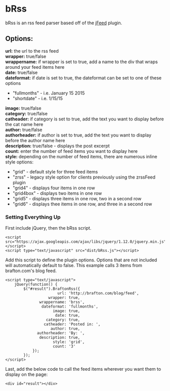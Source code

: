 # bRss

<p>bRss is an rss feed parser based off of the <a target="_blank" href="https://github.com/jfhovinne/jFeed/">jFeed</a> plugin.</p>

<h2>Options:</h2>

<strong>url:</strong> the url to the rss feed<br />
<strong>wrapper:</strong> true/false<br />
<strong>wrappername:</strong> if wrapper is set to true, add a name to the div that wraps around your feed items here<br />
<strong>date:</strong> true/false<br />
<strong>dateformat:</strong> if date is set to true, the dateformat can be set to one of these options<br />
<ul>
<li>"fullmonths" - i.e. January 15 2015</li>
<li>"shortdate" - i.e. 1/15/15</li>
</ul>
<strong>image:</strong> true/false<br />
<strong>category:</strong> true/false<br />
<strong>catheader:</strong> if category is set to true, add the text you want to display before the cat name here<br />
<strong>author:</strong> true/false<br />
<strong>authorheader:</strong> if author is set to true, add the text you want to display before the author name here<br />
<strong>description:</strong> true/false - displays the post excerpt<br />
<strong>count:</strong> enter the number of feed items you want to display here<br />
<strong>style:</strong> depending on the number of feed items, there are numerous inline style options:
<ul>
<li>"grid" - default style for three feed items</li>
<li>"zrss" - legacy style option for clients previously using the zrssFeed plugin</li>
<li>"grid4" - displays four items in one row</li>
<li>"grid4box" - displays two items in one row</li>
<li>"grid5" - displays three items in one row, two in a second row</li>
<li>"grid6" - displays thee items in one row, and three in a second row</li>
</ul>

<h3>Setting Everything Up</h3>

<p>First include jQuery, then the bRss script.</p>

```
<script src="https://ajax.googleapis.com/ajax/libs/jquery/1.12.0/jquery.min.js"></script>
<script type="text/javascript" src="dist/bRss.js"></script>
```

<p>Add this script to define the plugin options. Options that are not included will automatically default to false. This example calls 3 items from brafton.com's blog feed.</p>

```
<script type="text/javascript">
	jQuery(function() {
		$("#result").BraftonRss({
		    		   url: 'http://brafton.com/blog/feed',
		           wrapper: true,
		       wrappername: 'brss',
		        dateformat: 'fullmonths',
		             image: true,
		              date: true,
		          category: true,
		         catheader: 'Posted in: ',
		            author: true,
		      authorheader: 'By: ',
		       description: true,
		             style: 'grid',
		             count: '3'
		    });
		});
</script>
```

<p>Last, add the below code to call the feed items wherever you want them to display on the page:</p>

```
<div id="result"></div>
```

